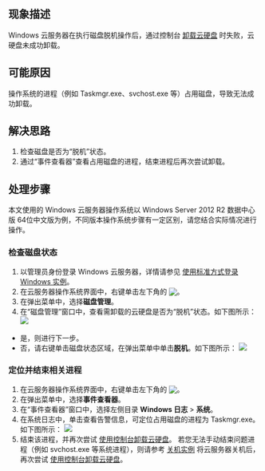 ## 现象描述
Windows 云服务器在执行磁盘脱机操作后，通过控制台 [卸载云硬盘](https://cloud.tencent.com/document/product/362/6740) 时失败，云硬盘未成功卸载。

## 可能原因
操作系统的进程（例如 Taskmgr.exe、svchost.exe 等）占用磁盘，导致无法成功卸载。

## 解决思路
1. 检查磁盘是否为“脱机”状态。
2. 通过“事件查看器”查看占用磁盘的进程，结束进程后再次尝试卸载。

## 处理步骤

<dx-alert infotype="explain" title="">
本文使用的 Windows 云服务器操作系统以 Windows Server 2012 R2 数据中心版 64位中文版为例，不同版本操作系统步骤有一定区别，请您结合实际情况进行操作。
</dx-alert>

### 检查磁盘状态
1. 以管理员身份登录 Windows 云服务器，详情请参见 [使用标准方式登录 Windows 实例](https://cloud.tencent.com/document/product/213/57778)。
2. 在云服务器操作系统界面中，右键单击左下角的 <img src="https://main.qcloudimg.com/raw/3d815ac1c196b47b2eea7c3a516c3d88.png" style="margin:-3px 0px">。
3. 在弹出菜单中，选择**磁盘管理**。
4. 在“磁盘管理”窗口中，查看需卸载的云硬盘是否为“脱机”状态。如下图所示：
![](https://qcloudimg.tencent-cloud.cn/raw/78bf6ef8b59a76cbebfd84b0527fd995.png)
 - 是，则进行下一步。
 - 否，请右键单击磁盘状态区域，在弹出菜单中单击**脱机**。如下图所示：
![](https://qcloudimg.tencent-cloud.cn/raw/c0c14c1f0f2c8c1ef31b89ea8975d6ec.png)

### 定位并结束相关进程
1. 在云服务器操作系统界面中，右键单击左下角的 <img src="https://main.qcloudimg.com/raw/3d815ac1c196b47b2eea7c3a516c3d88.png" style="margin:-3px 0px">。
2. 在弹出菜单中，选择**事件查看器**。
3. 在“事件查看器”窗口中，选择左侧目录 **Windows 日志** > **系统**。
4. 在系统日志中，单击查看告警信息，可定位占用磁盘的进程为 Taskmgr.exe。如下图所示：
![](https://qcloudimg.tencent-cloud.cn/raw/2a1104135e1795a450fc81d9751d382e.png)
5. 结束该进程，并再次尝试 [使用控制台卸载云硬盘](https://cloud.tencent.com/document/product/362/6740#useConsole)。
若您无法手动结束问题进程（例如 svchost.exe 等系统进程），则请参考 [关机实例](https://cloud.tencent.com/document/product/213/4929) 将云服务器关机后，再次尝试 [使用控制台卸载云硬盘](https://cloud.tencent.com/document/product/362/6740#useConsole)。
